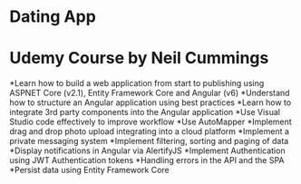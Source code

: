 # Dating App

# Udemy Course by Neil Cummings

*Learn how to build a web application from start to publishing using ASPNET Core (v2.1), Entity Framework Core and Angular (v6)
*Understand how to structure an Angular application using best practices
*Learn how to integrate 3rd party components into the Angular application
*Use Visual Studio code effectively to improve workflow
*Use AutoMapper
*Implement drag and drop photo upload integrating into a cloud platform
*Implement a private messaging system
*Implement filtering, sorting and paging of data
*Display notifications in Angular via AlertifyJS
*Implement Authentication using JWT Authentication tokens
*Handling errors in the API and the SPA
*Persist data using Entity Framework Core
